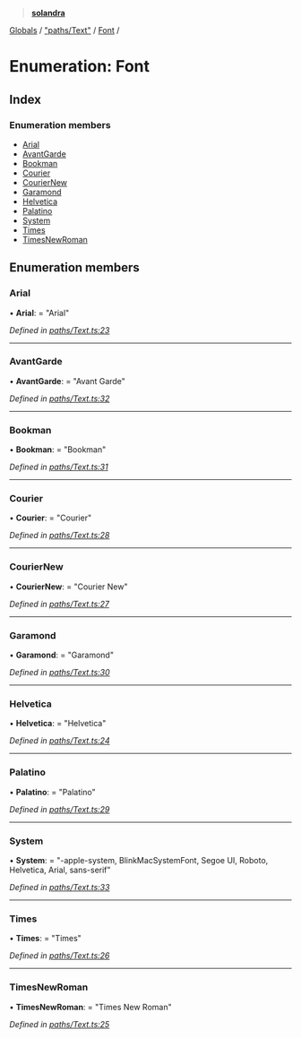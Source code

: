> **[solandra](../README.md)**

[Globals](../README.md) / ["paths/Text"](../modules/_paths_text_.md) / [Font](_paths_text_.font.md) /

# Enumeration: Font

## Index

### Enumeration members

* [Arial](_paths_text_.font.md#arial)
* [AvantGarde](_paths_text_.font.md#avantgarde)
* [Bookman](_paths_text_.font.md#bookman)
* [Courier](_paths_text_.font.md#courier)
* [CourierNew](_paths_text_.font.md#couriernew)
* [Garamond](_paths_text_.font.md#garamond)
* [Helvetica](_paths_text_.font.md#helvetica)
* [Palatino](_paths_text_.font.md#palatino)
* [System](_paths_text_.font.md#system)
* [Times](_paths_text_.font.md#times)
* [TimesNewRoman](_paths_text_.font.md#timesnewroman)

## Enumeration members

###  Arial

• **Arial**: = "Arial"

*Defined in [paths/Text.ts:23](https://github.com/jamesporter/solandra/blob/0b8a323/src/lib/paths/Text.ts#L23)*

___

###  AvantGarde

• **AvantGarde**: = "Avant Garde"

*Defined in [paths/Text.ts:32](https://github.com/jamesporter/solandra/blob/0b8a323/src/lib/paths/Text.ts#L32)*

___

###  Bookman

• **Bookman**: = "Bookman"

*Defined in [paths/Text.ts:31](https://github.com/jamesporter/solandra/blob/0b8a323/src/lib/paths/Text.ts#L31)*

___

###  Courier

• **Courier**: = "Courier"

*Defined in [paths/Text.ts:28](https://github.com/jamesporter/solandra/blob/0b8a323/src/lib/paths/Text.ts#L28)*

___

###  CourierNew

• **CourierNew**: = "Courier New"

*Defined in [paths/Text.ts:27](https://github.com/jamesporter/solandra/blob/0b8a323/src/lib/paths/Text.ts#L27)*

___

###  Garamond

• **Garamond**: = "Garamond"

*Defined in [paths/Text.ts:30](https://github.com/jamesporter/solandra/blob/0b8a323/src/lib/paths/Text.ts#L30)*

___

###  Helvetica

• **Helvetica**: = "Helvetica"

*Defined in [paths/Text.ts:24](https://github.com/jamesporter/solandra/blob/0b8a323/src/lib/paths/Text.ts#L24)*

___

###  Palatino

• **Palatino**: = "Palatino"

*Defined in [paths/Text.ts:29](https://github.com/jamesporter/solandra/blob/0b8a323/src/lib/paths/Text.ts#L29)*

___

###  System

• **System**: = "-apple-system, BlinkMacSystemFont, Segoe UI, Roboto, Helvetica, Arial, sans-serif"

*Defined in [paths/Text.ts:33](https://github.com/jamesporter/solandra/blob/0b8a323/src/lib/paths/Text.ts#L33)*

___

###  Times

• **Times**: = "Times"

*Defined in [paths/Text.ts:26](https://github.com/jamesporter/solandra/blob/0b8a323/src/lib/paths/Text.ts#L26)*

___

###  TimesNewRoman

• **TimesNewRoman**: = "Times New Roman"

*Defined in [paths/Text.ts:25](https://github.com/jamesporter/solandra/blob/0b8a323/src/lib/paths/Text.ts#L25)*